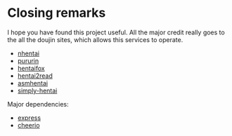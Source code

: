 # Closing remarks

I hope you have found this project useful. All the major credit really goes to the all the doujin sites, which
allows this services to operate.

- [nhentai](https://nhentai.net)
- [pururin](https://pururin.to)
- [hentaifox](https://hentaifox.com)
- [hentai2read](https://hentai2read.com)
- [asmhentai](https://asmhentai.com)
- [simply-hentai](https://simply-hentai.com)

Major dependencies:
- [express](https://github.com/expressjs/express)
- [cheerio](https://cheerio.js.org/)